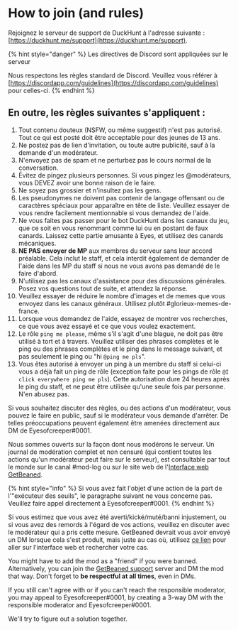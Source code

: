 # How to join \(and rules\)

Rejoignez le serveur de support de DuckHunt à l'adresse suivante : [https://duckhunt.me/support](https://duckhunt.me/support).

{% hint style="danger" %}
Les directives de Discord sont appliquées sur le serveur

Nous respectons les règles standard de Discord. Veuillez vous référer à [https://discordapp.com/guidelines](https://discordapp.com/guidelines) pour celles-ci.
{% endhint %}

## En outre, les règles suivantes s'appliquent :

1. Tout contenu douteux \(NSFW, ou même suggestif\) n'est pas autorisé. Tout ce qui est posté doit être acceptable pour des jeunes de 13 ans.
2. Ne postez pas de lien d'invitation, ou toute autre publicité, sauf à la demande d'un modérateur.
3. N'envoyez pas de spam et ne perturbez pas le cours normal de la conversation.
4. Évitez de pingez plusieurs personnes. Si vous pingez les @modérateurs, vous DEVEZ avoir une bonne raison de le faire.
5. Ne soyez pas grossier et n'insultez pas les gens.
6. Les pseudonymes ne doivent pas contenir de langage offensant ou de caractères spéciaux pour apparaître en tête de liste. Veuillez essayer de vous rendre facilement mentionnable si vous demandez de l'aide.
7. Ne vous faites pas passer pour le bot DuckHunt dans les canaux du jeu, que ce soit en vous renommant comme lui ou en postant de faux canards. Laissez cette partie amusante à Eyes, et utilisez des canards mécaniques.
8. **NE PAS envoyer de MP** aux membres du serveur sans leur accord préalable. Cela inclut le staff, et cela interdit également de demander de l'aide dans les MP du staff si nous ne vous avons pas demandé de le faire d'abord.
9. N'utilisez pas les canaux d'assistance pour des discussions générales. Posez vos questions tout de suite, et attendez la réponse.
10. Veuillez essayer de réduire le nombre d'images et de memes que vous envoyez dans les canaux généraux. Utilisez plutôt \#glorieux-memes-de-france.
11. Lorsque vous demandez de l'aide, essayez de montrer vos recherches, ce que vous avez essayé et ce que vous voulez exactement.
12. Le rôle `ping me please`, même s'il s'agit d'une blague, ne doit pas être utilisé à tort et à travers. Veuillez utiliser des phrases complètes et le ping ou des phrases complètes et le ping dans le message suivant, et pas seulement le ping ou "hi `@ping me pls`".
13. Vous êtes autorisé à envoyer un ping à un membre du staff si celui-ci vous a déjà fait un ping de rôle \(exception faite pour les pings de rôle `@I click everywhere ping me pls`\). Cette autorisation dure 24 heures après le ping du staff, et ne peut être utilisée qu'une seule fois par personne. N'en abusez pas.

Si vous souhaitez discuter des règles, ou des actions d'un modérateur, vous pouvez le faire en public, sauf si le modérateur vous demande d'arrêter. De telles préoccupations peuvent également être amenées directement aux DM de Eyesofcreeper\#0001.

Nous sommes ouverts sur la façon dont nous modérons le serveur. Un journal de modération complet et non censuré \(qui contient toutes les actions qu'un modérateur peut faire sur le serveur\), est consultable par tout le monde sur le canal \#mod-log ou sur le site web de l'[Interface web GetBeaned](https://getbeaned.me/guilds/195260081036591104).

{% hint style="info" %}
Si vous avez fait l'objet d'une action de la part de l'"exécuteur des seuils", le paragraphe suivant ne vous concerne pas. Veuillez faire appel directement à Eyesofcreeper\#0001.
{% endhint %}

Si vous estimez que vous avez été averti/kické/muté/banni injustement, ou si vous avez des remords à l'égard de vos actions, veuillez en discuter avec le modérateur qui a pris cette mesure. GetBeaned devrait vous avoir envoyé un DM lorsque cela s'est produit, mais juste au cas où, utilisez [ce lien](https://getbeaned.me/guilds/195260081036591104) pour aller sur l'interface web et rechercher votre cas.

You might have to add the mod as a "friend" if you were banned. Alternatively, you can join the [GetBeaned support](https://discord.gg/gT5pdgP) server and DM the mod that way. Don't forget to **be respectful at all times**, even in DMs.

If you still can't agree with or if you can't reach the responsible moderator, you may appeal to Eyesofcreeper\#0001, by creating a 3-way DM with the responsible moderator and Eyesofcreeper\#0001.

We'll try to figure out a solution together.

